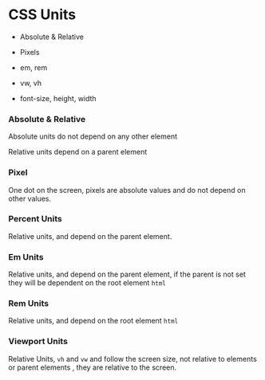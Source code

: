 # CSS Units

- Absolute & Relative

- Pixels

- em, rem

- vw, vh

- font-size, height, width

### Absolute & Relative

Absolute units do not depend on any other element

Relative units depend on a parent element 

### Pixel

One dot on the screen, pixels are absolute values and do not depend on other values.

### Percent Units

Relative units, and depend on the parent element.

### Em Units

Relative units, and depend on the parent element, if the parent is not set they will be dependent on the root element `html` 

### Rem Units

Relative units, and depend on the root element `html`

### Viewport Units

Relative Units, `vh` and `vw` and follow the screen size, not relative to elements or parent elements , they are relative to the screen.
